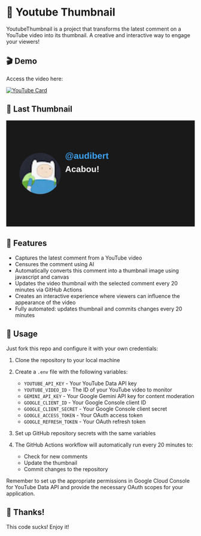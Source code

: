 # 🎥 Youtube Thumbnail

YoutubeThumbnail is a project that transforms the latest comment on a YouTube video into its thumbnail. A creative and interactive way to engage your viewers!

## 🎬 Demo

Access the video here:

[![YouTube Card](https://ytcards.audibert.dev/api/RcBNKG2X6jU?width=250&theme=github&max_title_lines=1&show_duration=false)](https://www.youtube.com/watch?v=RcBNKG2X6jU)

## 🎴 Last Thumbnail

![Latest Thumbnail](./thumbnail.png)

## 🚀 Features

- Captures the latest comment from a YouTube video
- Censures the comment using AI
- Automatically converts this comment into a thumbnail image using javascript and canvas
- Updates the video thumbnail with the selected comment every 20 minutes via GitHub Actions
- Creates an interactive experience where viewers can influence the appearance of the video
- Fully automated: updates thumbnail and commits changes every 20 minutes

## 🔧 Usage

Just fork this repo and configure it with your own credentials:

1. Clone the repository to your local machine
2. Create a `.env` file with the following variables:

   - `YOUTUBE_API_KEY` - Your YouTube Data API key
   - `YOUTUBE_VIDEO_ID` - The ID of your YouTube video to monitor
   - `GEMINI_API_KEY` - Your Google Gemini API key for content moderation
   - `GOOGLE_CLIENT_ID` - Your Google Console client ID
   - `GOOGLE_CLIENT_SECRET` - Your Google Console client secret
   - `GOOGLE_ACCESS_TOKEN` - Your OAuth access token
   - `GOOGLE_REFRESH_TOKEN` - Your OAuth refresh token

3. Set up GitHub repository secrets with the same variables
4. The GitHub Actions workflow will automatically run every 20 minutes to:
   - Check for new comments
   - Update the thumbnail
   - Commit changes to the repository

Remember to set up the appropriate permissions in Google Cloud Console for YouTube Data API and provide the necessary OAuth scopes for your application.

## 🤙 Thanks!

This code sucks! Enjoy it!
